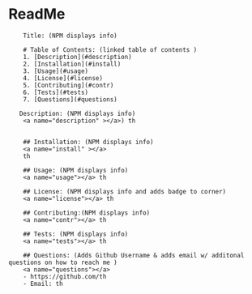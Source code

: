 # ReadMe
        Title: (NPM displays info)
        
        # Table of Contents: (linked table of contents )
        1. [Description](#description)
        2. [Installation](#install)
        3. [Usage](#usage)
        4. [License](#license)
        5. [Contributing](#contr)
        6. [Tests](#tests)
        7. [Questions](#questions)
        
       Description: (NPM displays info)
        <a name="description" ></a>) th
        
        
        ## Installation: (NPM displays info)
        <a name="install" ></a> 
        th
        
        ## Usage: (NPM displays info)
        <a name="usage"></a> th
        
        ## License: (NPM displays info and adds badge to corner)
        <a name="license"></a> th
        
        ## Contributing:(NPM displays info)
        <a name="contr"></a> th
        
        ## Tests: (NPM displays info)
        <a name="tests"></a> th
        
        ## Questions: (Adds Github Username & adds email w/ additonal questions on how to reach me )
        <a name="questions"></a>  
        - https://github.com/th 
        - Email: th
        